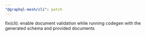 ```yaml
---
"@graphql-mesh/cli": patch
---
```


fix(cli): enable document validation while running codegen with the generated schema and provided documents
